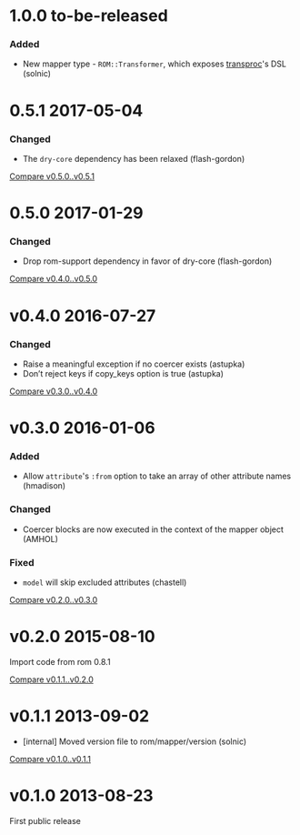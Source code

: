 # 1.0.0 to-be-released

### Added

* New mapper type - `ROM::Transformer`, which exposes [transproc](https://github.com/solnic/transproc)'s DSL (solnic)

# 0.5.1 2017-05-04

### Changed

* The `dry-core` dependency has been relaxed (flash-gordon)

[Compare v0.5.0..v0.5.1](https://github.com/rom-rb/rom-mapper/compare/v0.5.0...v0.5.1)

# 0.5.0 2017-01-29

### Changed

* Drop rom-support dependency in favor of dry-core (flash-gordon)

[Compare v0.4.0..v0.5.0](https://github.com/rom-rb/rom-mapper/compare/v0.4.0...v0.5.0)

# v0.4.0 2016-07-27

### Changed

* Raise a meaningful exception if no coercer exists (astupka)
* Don’t reject keys if copy_keys option is true (astupka)

[Compare v0.3.0..v0.4.0](https://github.com/rom-rb/rom-mapper/compare/v0.3.0...v0.4.0)

# v0.3.0 2016-01-06

### Added

* Allow `attribute`'s `:from` option to take an array of other attribute names (hmadison)

### Changed

* Coercer blocks are now executed in the context of the mapper object (AMHOL)

### Fixed

* `model` will skip excluded attributes (chastell)

[Compare v0.2.0..v0.3.0](https://github.com/rom-rb/rom-mapper/compare/v0.2.0...v0.3.0)

# v0.2.0 2015-08-10

Import code from rom 0.8.1

[Compare v0.1.1..v0.2.0](https://github.com/rom-rb/rom-mapper/compare/v0.1.0...v0.2.0)

# v0.1.1 2013-09-02

* [internal] Moved version file to rom/mapper/version (solnic)

[Compare v0.1.0..v0.1.1](https://github.com/rom-rb/rom-mapper/compare/v0.1.0...v0.1.1)

# v0.1.0 2013-08-23

First public release
